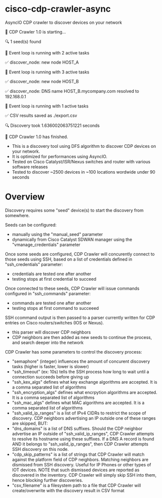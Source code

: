 # cisco-cdp-crawler-async
AsyncIO CDP crawler to discover devices on your network

🚀 CDP Crawler 1.0 is starting...

🔍 1 seed(s) found

🔄 Event loop is running with 2 active tasks

✅ discover_node: new node HOST_A

🔄 Event loop is running with 3 active tasks

✅ discover_node: new node HOST_B

✅ discover_node: DNS name HOST_B.mycompany.com resolved to 192.168.0.1

🔄 Event loop is running with 1 active tasks

✅ CSV results saved as ./export.csv

🔍 Discovery took 1.636002063751221 seconds

🚀 CDP Crawler 1.0 has finished.




- This is a discovery tool using DFS algorithm to discover CDP devices on your network.
- It is optimized for performances using AsyncIO.
- Tested on Cisco Catalyst/ISR/Nexus switches and router with various software releases
- Tested to discover ~2500 devices in ~100 locations wordwide under 90 seconds

# Overview

Discovery requires some "seed" device(s) to start the discovery from somewhere.

Seeds can be configured:
- manually using the "manual_seed" parameter
- dynamically from Cisco Catalyst SDWAN manager using the "vmanage_credentials" parameter

Once some seeds are configured, CDP Crawler will concurently connect to those seeds using SSH, based on a list of credentials defined in "ssh_credentials" parameter:
- credentials are tested one after another
- testing stops at first credential to succeed

Once connected to these seeds, CDP Crawler will issue commands configured in "ssh_commands" parameter:
- commands are tested one after another
- testing stops at first command to succeeed

SSH ccommand output is then passed to a parser currently written for CDP entries on Cisco routers/switches (IOS or Nexus).
- this parser will discover CDP neighbors
- CDP neighbors are then added as new seeds to continue the process, and search deeper into the network

CDP Crawler has some parameters to control the discovery process:
- "semaphore" (integer) influences the amount of concurent discovery tasks (higher is faster, lower is slower)
- "ssh_timeout" (ex: 10s) tells the SSH process how long to wait until a connection succeeds before giving up
- "ssh_kex_algs" defines what key exchange algorithms are accepted. It is a comma separated list of algorithms
- "ssh_encryption_algs" defines what encrpytion algorithms are accepted. It is a comma separated list of algorithms
- "ssh_mac_algs" defines what MAC algorithms are accepted. It is a comma separated list of algorithms
- "ssh_valid_ip_ranges" is a list of IPv4 CIDRs to restrict the scope of discovery. CDP neighbors advertising an IP outside one of these ranges are skipped, BUT:
- "dns_domains" is a list of DNS suffixes. Should the CDP neighbor advertise an IP outside of "ssh_valid_ip_ranges", CDP Crawler attempts to resolve its hostname using these suffixes. If a DNS A record is found AND it belongs to "ssh_valid_ip_ranges", then CDP Crawler attempts SSH discovery on this node.
- "cdp_skip_patterns" is a list of strings that CDP Crawler will match against the platform field of CDP neighbors. Matching neighbors are dismissed from SSH discovery. Useful for IP Phones or other types of IOT devices. NOTE that such dismissed devices are reported as discovered in the inventory. CDP Crawler will simply skip SSH into them, hence blocking further discoveries.
- "csv_filename" is a filesystem path to a file that CDP Crawler will create/overwrite with the discovery result in CSV format
